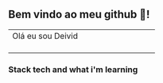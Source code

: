## Bem vindo ao meu github 👋!

<p align="right">
<table width="100%">
<tr><td valign="top" width="50%">
  <span> Olá eu sou Deivid </span>
  
<div align="center">
  <br>
  <img src="https://media.tenor.com/4ShDFSXqbWgAAAAd/doom-slayer.gif" alt="">
</div>

</td></tr>
</table>
</p>


### Stack tech and what i'm learning
  <div>
      
  </div>



